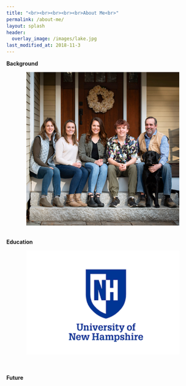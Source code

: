 ```yaml
---
title: "<br><br><br><br><br>About Me<br>"
permalink: /about-me/
layout: splash
header:
  overlay_image: /images/lake.jpg
last_modified_at: 2018-11-3
---
```


**Background**<br>
<center><img src="/images/frontsteps.jpg" width="400"/></center>

</br>

**Education**<br>
<center><img src="/images/unhlogo.png" width="400"/></center><br>

</br>

**Future**<br>

</br>











